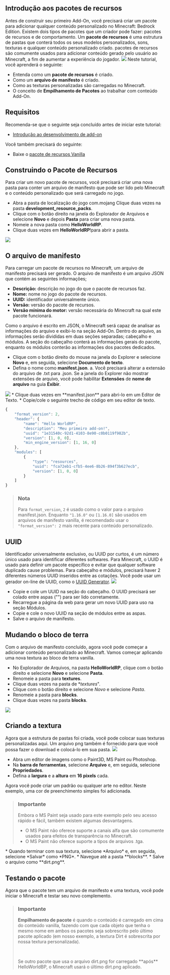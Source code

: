 ## Introdução aos pacotes de recursos
Antes de construir seu primeiro Add-On, você precisará criar um pacote para adicionar qualquer conteúdo personalizado no Minecraft: Bedrock Edition. Existem dois tipos de pacotes que um criador pode fazer: pacotes de recursos e de comportamento. Um **pacote de recursos** é uma estrutura de pastas que conterá todos os seus modelos personalizados, sons, texturas e qualquer conteúdo personalizado criado. pacotes de recursos são comumente usados ​​para adicionar conteúdo gerado pelo usuário ao Minecraft, a fim de aumentar a experiência do jogador.
<img src="https://docs.microsoft.com/en-us/minecraft/creator/documents/media/resourcepack/introduction-to-resource-packs.jpg">
Neste tutorial, você aprenderá o seguinte:
* Entenda como um **pacote de recursos** é criado.
* Como um **arquivo de manifesto** é criado.
* Como as texturas personalizadas são carregadas no Minecraft.
* O conceito de **Empilhamento de Pacotes** ao trabalhar com conteúdo Add-On.

## Requisitos
Recomenda-se que o seguinte seja concluído antes de iniciar este tutorial:
* <a href="getting-started">Introdução ao desenvolvimento de add-on</a>

Você também precisará do seguinte:
* Baixe o <a href="https://aka.ms/resourcepacktemplate">pacote de recursos Vanilla</a>

## Construindo o Pacote de Recursos
Para criar um novo pacote de recursos, você precisará criar uma nova pasta para conter um arquivo de manifesto que pode ser lido pelo Minecraft e o conteúdo personalizado que será carregado no jogo.
* Abra a pasta de localização do jogo com.mojang
Clique duas vezes na pasta **development_resource_packs**.
* Clique com o botão direito na janela do Explorador de Arquivos e selecione **Novo** e depois **Pasta** para criar uma nova pasta.
* Nomeie a nova pasta como **HelloWorldRP**.
* Clique duas vezes em **HelloWorldRP**!para abrir a pasta.
<img src="https://docs.microsoft.com/en-us/minecraft/creator/documents/media/resourcepack/helloworldrp.png">

## O arquivo de manifesto
Para carregar um pacote de recursos no Minecraft, um arquivo de manifesto precisará ser gerado. O arquivo de manifesto é um arquivo JSON que contém as seguintes informações;
* **Descrição:** descrição no jogo do que o pacote de recursos faz.
* **Nome:** nome no jogo do pacote de recursos.
* **UUID:** identificador universalmente único.
* **Versão:** versão do pacote de recursos.
* **Versão mínima do motor:** versão necessária do Minecraft na qual este pacote funcionará.


Como o arquivo é escrito em JSON, o Minecraft será capaz de analisar as informações do arquivo e exibi-lo na seção Add-On. Dentro do arquivo, as informações serão divididas em duas seções separadas; cabeçalho e módulos. A seção do cabeçalho conterá as informações gerais do pacote, enquanto os módulos conterão as informações dos pacotes dedicados.
* Clique com o botão direito do mouse na janela do Explorer e selecione **Novo** e, em seguida, selecione **Documento de texto**.
* Defina o nome como **manifest.json**.
 a. Você precisará alterar a extensão do arquivo de .txt para .json. Se a janela do Explorer não mostrar extensões de arquivo, você pode habilitar **Extensões** de **nome de arquivo** na guia **Exibir**.
 <img src="https://docs.microsoft.com/en-us/minecraft/creator/documents/media/resourcepack/manifest_file.png">
* Clique duas vezes em **manifest.json** para abri-lo em um Editor de Texto.
* Copie/cole o seguinte trecho de código em seu editor de texto.

```js
{
	"format_version": 2,
	"header": {
		"name": "Hello WorldRP",
		"description": "Meu primeiro add-on!",
		"uuid": "1e31540c-92d1-4103-8e90-c0b0119f982b",
		"version": [1, 0, 0],
		"min_engine_version": [1, 16, 0]
	},
	"modules": [
		{
			"type": "resources",
			"uuid": "fca72eb1-cfb5-4ee6-8b26-894f3b627ecb",
			"version": [1, 0, 0]
		}
	]
}
```
<blockquote>
<h3>Nota</h3>
<p>Para <code>format_version</code>, <code>2</code> é usado como o valor para o arquivo manifest.json. Enquanto <code>"1.16.0"</code> ou <code>[1.16.0]</code> são usados ​​em arquivos de manifesto vanilla, é recomendado usar o <code>"format_version": 2</code> mais recente para conteúdo personalizado.</p>
</blockquote>

## UUID
Identificador universalmente exclusivo, ou UUID por curtos, é um número único usado para identificar diferentes softwares. Para Minecraft, o UUID é usado para definir um pacote específico e evitar que qualquer software duplicado cause problemas. Para cabeçalho e módulos, precisará haver 2 diferentes números UUID inseridos entre as cotações. Você pode usar um gerador on-line de UUID, como o <a href="https://www.uuidgenerator.net/">UUID Generator</a>.
<img src="https://docs.microsoft.com/en-us/minecraft/creator/documents/%5CMedia%5CBehaviorPack%5CUUID.png">
* Copie e cole um UUID na seção do cabeçalho.  O UUID precisará ser colado entre aspas ("") para ser lido corretamente.
* Recarregue a página da web para gerar um novo UUID para uso na seção Módulos.
* Copie e cole o novo UUID na seção de módulos entre as aspas.
* Salve o arquivo de manifesto.

## Mudando o bloco de terra
Com o arquivo de manifesto concluído, agora você pode começar a adicionar conteúdo personalizado ao Minecraft. Vamos começar aplicando uma nova textura ao bloco de terra vanilla.
* No Explorador de Arquivos, na pasta **HelloWorldRP**, clique com o botão direito e selecione **Novo** e selecione **Pasta**.
* Renomeie a pasta para **textures**.
* Clique duas vezes na pasta de **textures*".
* Clique com o botão direito e selecione *Novo* e selecione *Pasta*.
* Renomeie a pasta para **blocks**.
* Clique duas vezes na pasta **blocks**.
<img src="https://docs.microsoft.com/en-us/minecraft/creator/documents/media/resourcepack/blocks_folder.png">

## Criando a textura
Agora que a estrutura de pastas foi criada, você pode colocar suas texturas personalizadas aqui. Um arquivo png também é fornecido para que você possa fazer o download e colocá-lo em sua pasta.
<img src="https://docs.microsoft.com/en-us/minecraft/creator/documents/media/resourcepack/dirt.png">
* Abra um editor de imagens como o Paint3D, MS Paint ou Photoshop.
* Na **barra de ferramentas**, selecione **Arquivo** e, em seguida, selecione **Propriedades**.
* Defina a **largura** e a **altura** em **16 pixels** cada.

Agora você pode criar um padrão ou qualquer arte no editor. Neste exemplo, uma cor de preenchimento simples foi adicionada.

<blockquote>
<h3>Importante</h3>
<p>Embora o MS Paint seja usado para este exemplo pelo seu acesso rápido e fácil, também existem algumas desvantagens.</p>
<ul>
<li>O MS Paint não oferece suporte a canais alfa que são comumente usados ​​para efeitos de transparência no Minecraft.</li>
<li>O MS Paint não oferece suporte a tipos de arquivos .tga.</li>
</ul>
</blockquote>
* Quando terminar com sua textura, selecione *Arquivo* e, em seguida, selecione *Salvar* como *PNG*.
* Navegue até a pasta **blocks**.
* Salve o arquivo como **dirt.png**.

## Testando o pacote
Agora que o pacote tem um arquivo de manifesto e uma textura, você pode iniciar o Minecraft e testar seu novo complemento.
<blockquote>
<h3>Importante</h3>
<p><strong>Empilhamento de pacote</strong> é quando o conteúdo é carregado em cima do conteúdo vanilla, fazendo com que cada objeto que tenha o mesmo nome em ambos os pacotes seja sobrescrito pelo último pacote aplicado (em nosso exemplo, a textura Dirt é sobrescrita por nossa textura personalizada).</p>
<br />
<p>Se outro pacote que usa o arquivo dirt.png for carregado **após** HelloWorldBP, o Minecraft usará o último dirt.png aplicado.</p.>
</blockquote>
